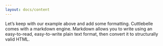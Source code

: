 ```yaml
---
layout: docs/content
---
```


Let’s keep with our example above and add some formatting. Cuttlebelle comes with a markdown engine.
Markdown allows you to write using an easy-to-read, easy-to-write plain text format, then convert it to structurally valid HTML.
